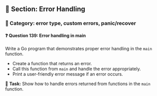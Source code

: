 ## 📘 Section: Error Handling  
### 🔹 Category: error type, custom errors, panic/recover  
#### ❓ Question 139: Error handling in main

Write a Go program that demonstrates proper error handling in the `main` function.

- Create a function that returns an error.
- Call this function from `main` and handle the error appropriately.
- Print a user-friendly error message if an error occurs.

🔧 **Task:** Show how to handle errors returned from functions in the `main` function.
